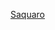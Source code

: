 [Saquaro](http://saguaro.eecs.umich.edu:1776/tree?token=be82a8ad64f8868a79ba798c8bfb448e141808c39147b2e8)
